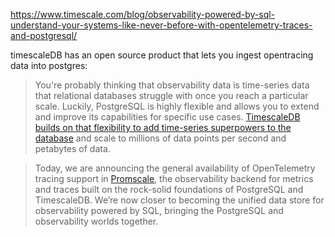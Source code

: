 https://www.timescale.com/blog/observability-powered-by-sql-understand-your-systems-like-never-before-with-opentelemetry-traces-and-postgresql/

timescaleDB has an open source product that lets you ingest opentracing data into postgres:

> You're probably thinking that observability data is time-series data that relational databases struggle with once you reach a particular scale. Luckily, PostgreSQL is highly flexible and allows you to extend and improve its capabilities for specific use cases. [TimescaleDB builds on that flexibility to add time-series superpowers to the database](https://docs.timescale.com/timescaledb/latest/overview/how-does-it-compare/timescaledb-vs-postgres/#much-higher-ingest-rates) and scale to millions of data points per second and petabytes of data.

> Today, we are announcing the general availability of OpenTelemetry tracing support in [Promscale](https://www.timescale.com/promscale), the observability backend for metrics and traces built on the rock-solid foundations of PostgreSQL and TimescaleDB. We’re now closer to becoming the unified data store for observability powered by SQL, bringing the PostgreSQL and observability worlds together.